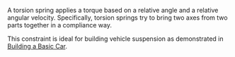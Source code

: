 A torsion spring applies a torque based on a relative angle and a relative angular velocity. Specifically, torsion springs try to bring two axes from two parts together in a compliance way.

This constraint is ideal for building vehicle suspension as demonstrated in [Building a Basic Car](https://developer.roblox.com/en-us/articles/building-carkit-1).